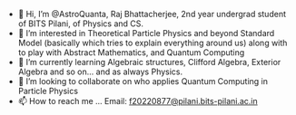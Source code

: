 - 👋 Hi, I’m @AstroQuanta, Raj Bhattacherjee, 2nd year undergrad student of BITS Pilani, of Physics and CS.
- 👀 I’m interested in Theoretical Particle Physics and beyond Standard Model (basically which tries to explain everything around us) along with to play with Abstract Mathematics, and Quantum Computing
- 🌱 I’m currently learning Algebraic structures, Clifford Algebra, Exterior Algebra and so on... and as always Physics.
- 💞️ I’m looking to collaborate on who applies Quantum Computing in Particle Physics
- 📫 How to reach me ... Email: f20220877@pilani.bits-pilani.ac.in

<!---
AstroQuanta/AstroQuanta is a ✨ special ✨ repository because its `README.md` (this file) appears on your GitHub profile.
You can click the Preview link to take a look at your changes.
--->
